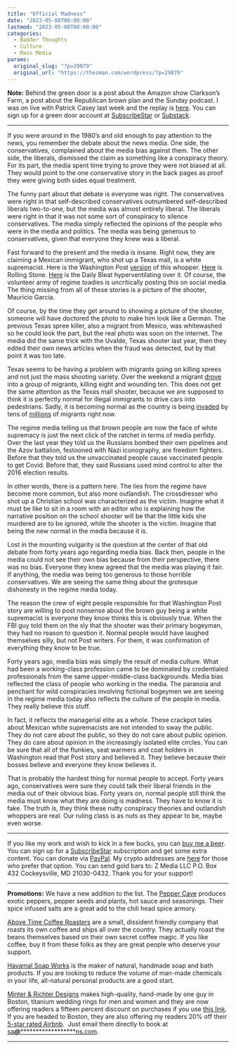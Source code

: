 ```yaml
---
title: "Official Madness"
date: "2023-05-08T00:00:00"
lastmod: "2023-05-08T00:00:00"
categories:
  - Badder Thoughts
  - Culture
  - Mass Media
params:
  original_slug: "?p=29879"
  original_url: "https://thezman.com/wordpress/?p=29879"
---
```


**Note:** Behind the green door is a post about the Amazon show
Clarkson’s Farm, a post about the Republican brown plan and the Sunday
podcast. I was on live with Patrick Casey last week and the replay is
<a href="https://www.youtube.com/live/-K5CUiqJuWI?feature=share"
rel="noopener" target="_blank">here</a>. You can sign up for a green
door account at
<a href="https://www.subscribestar.com/the-z-blog" rel="noopener"
target="_blank">SubscribeStar</a> or
<a href="https://thedissident.substack.com/" rel="noopener"
target="_blank">Substack</a>.

------------------------------------------------------------------------

If you were around in the 1980’s and old enough to pay attention to the
news, you remember the debate about the news media. One side, the
conservatives, complained about the media bias against them. The other
side, the liberals, dismissed the claim as something like a conspiracy
theory. For its part, the media spent time trying to prove they were not
biased at all. They would point to the one conservative story in the
back pages as proof they were giving both sides equal treatment.

The funny part about that debate is everyone was right. The
conservatives were right in that self-described conservatives
outnumbered self-described liberals two-to-one, but the media was almost
entirely liberal. The liberals were right in that it was not some sort
of conspiracy to silence conservatives. The media simply reflected the
opinions of the people who were in the media and politics. The media was
being generous to conservatives, given that everyone they knew was a
liberal.

Fast forward to the present and the media is insane. Right now, they are
claiming a Mexican immigrant, who shot up a Texas mall, is a white
supremacist. Here is the Washington Post
<a href="https://archive.is/3RY6d" rel="noopener"
target="_blank">version</a> of this whopper.
<a href="https://archive.ph/NMQ3P" rel="noopener"
target="_blank">Here</a> is Rolling Stone.
<a href="https://archive.ph/jpS1N" rel="noopener"
target="_blank">Here</a> is the Daily Bleat hyperventilating over it. Of
course, the volunteer army of regime toadies is uncritically posting
this on social media. The thing missing from all of these stories is a
picture of the shooter, Mauricio Garcia.

Of course, by the time they get around to showing a picture of the
shooter, someone will have doctored the photo to make him look like a
German. The previous Texas spree killer, also a migrant from Mexico, was
whitewashed so he could look the part, but the real photo was soon on
the internet. The media did the same trick with the Uvalde, Texas
shooter last year, then they edited their own news articles when the
fraud was detected, but by that point it was too late.

Texas seems to be having a problem with migrants going on killing sprees
and not just the mass shooting variety. Over the weekend a migrant <a
href="https://www.valleycentral.com/news/local-news/brownsville-police-investigating-major-accident/"
rel="noopener" target="_blank">drove</a> into a group of migrants,
killing eight and wounding ten. This does not get the same attention as
the Texas mall shooter, because we are supposed to think it is perfectly
normal for illegal immigrants to drive cars into pedestrians. Sadly, it
is becoming normal as the country is being
<a href="https://twitter.com/BillFOXLA/status/1655365862721830912"
rel="noopener" target="_blank">invaded</a> by tens of <a
href="https://twitter.com/EBE6934_13/status/1655296599478919168/photo/1"
rel="noopener" target="_blank">millions</a> of migrants right now.

The regime media telling us that brown people are now the face of white
supremacy is just the next click of the ratchet in terms of media
perfidy. Over the last year they told us the Russians bombed their own
pipelines and the Azov battalion, festooned with Nazi iconography, are
freedom fighters. Before that they told us the unvaccinated people cause
vaccinated people to get Covid. Before that, they said Russians used
mind control to alter the 2016 election results.

In other words, there is a pattern here. The lies from the regime have
become more common, but also more outlandish. The crossdresser who shot
up a Christian school was characterized as the victim. Imagine what it
must be like to sit in a room with an editor who is explaining how the
narrative position on the school shooter will be that the little kids
she murdered are to be ignored, while the shooter is the victim. Imagine
that being the new normal in the media because it is.

Lost in the mounting vulgarity is the question at the center of that old
debate from forty years ago regarding media bias. Back then, people in
the media could not see their own bias because from their perspective,
there was no bias. Everyone they knew agreed that the media was playing
it fair. If anything, the media was being too generous to those horrible
conservatives. We are seeing the same thing about the grotesque
dishonesty in the regime media today.

The reason the crew of eight people responsible for that Washington Post
story are willing to post nonsense about the brown guy being a white
supremacist is everyone they know thinks this is obviously true. When
the FBI guy told them on the sly that the shooter was their primary
bogeyman, they had no reason to question it. Normal people would have
laughed themselves silly, but not Post writers. For them, it was
confirmation of everything they know to be true.

Forty years ago, media bias was simply the result of media culture. What
had been a working-class profession came to be dominated by credentialed
professionals from the same upper-middle-class backgrounds. Media bias
reflected the class of people who working in the media. The paranoia and
penchant for wild conspiracies involving fictional bogeymen we are
seeing in the regime media today also reflects the culture of the people
in media. They really believe this stuff.

In fact, it reflects the managerial elite as a whole. These crackpot
tales about Mexican white supremacists are not intended to sway the
public. They do not care about the public, so they do not care about
public opinion. They do care about opinion in the increasingly isolated
elite circles. You can be sure that all of the flunkies, seat warmers
and coat holders in Washington read that Post story and believed it.
They believe because their bosses believe and everyone they know
believes it.

That is probably the hardest thing for normal people to accept. Forty
years ago, conservatives were sure they could talk their liberal friends
in the media out of their obvious bias. Forty years on, normal people
still think the media must know what they are doing is madness. They
have to know it is fake. The truth is, they think these nutty conspiracy
theories and outlandish whoppers are real. Our ruling class is as nuts
as they appear to be, maybe even worse.

------------------------------------------------------------------------

If you like my work and wish to kick in a few bucks, you can
<a href="https://www.buymeacoffee.com/mujolulu" rel="noopener"
target="_blank">buy me a beer</a>. You can sign up for a
<a href="https://www.subscribestar.com/the-z-blog" rel="noopener"
target="_blank">SubscribeStar</a> subscription and get some extra
content. You can donate via <a
href="https://www.paypal.com/donate/?cmd=_s-xclick&amp;hosted_button_id=UDAS2Q8JYA6CN&amp;source=url"
rel="noopener" target="_blank">PayPal</a>. My crypto addresses are
<a href="https://thezman.com/wordpress/?page_id=22713" rel="noopener"
target="_blank">here</a> for those who prefer that option. You can send
gold bars to: Z Media LLC P.O. Box 432 Cockeysville, MD 21030-0432.
Thank you for your support!

------------------------------------------------------------------------

**Promotions:** We have a new addition to the list. The
<a href="https://peppercave.com/shop/ols/products" rel="noopener"
target="_blank">Pepper Cave</a> produces exotic peppers, pepper seeds
and plants, hot sauce and seasonings. Their spice infused salts are a
great add to the chili head spice armory.

<a href="https://abovetimecoffee.com/" rel="noopener"
target="_blank">Above Time Coffee Roasters</a> are a small, dissident
friendly company that roasts its own coffee and ships all over the
country. They actually roast the beans themselves based on their own
secret coffee magic. If you like coffee, buy it from these folks as they
are great people who deserve your support.

<a href="https://havamalsoapworks.com/" rel="noopener"
target="_blank">Havamal Soap Works</a> is the maker of natural, handmade
soap and bath products. If you are looking to reduce the volume of
man-made chemicals in your life, all-natural personal products are a
good start.

<a href="https://www.minterandrichterdesigns.com/"
rel="noreferrer nofollow noopener" target="_blank">Minter &amp; Richter
Designs</a> makes high-quality, hand-made by one guy in Boston, titanium
wedding rings for men and women and they are now offering readers a
fifteen percent discount on purchases if you use
<a href="https://www.minterandrichterdesigns.com/discount/ZMAN"
rel="noreferrer nofollow noopener" target="_blank">this link</a>.
<span class="highlight"><span class="colour"><span class="font"><span class="size">If
you are headed to Boston, they are also offering my readers 20% off
their <a
href="https://www.airbnb.com/users/7988017/listings?user_id=7988017&amp;s=3"
rel="noopener noreferrer" target="_blank">5-star rated Airbnb</a>.  Just
email them directly to book at
<a href="mailto:sa***@*********************ns.com"
data-original-string="brOylXQ1+78TTuvxWdlSdQ==cb78Vmz56ySOwj9/xejUJfWn7419wGtEnGre0lL7PN8WW3JCmObPAhsUDXeHkEGfFNf"><span
class="apbct-email-encoder"
data-original-string="JAbnmnhD037cc/1sRTycbQ==cb7U7vDEJSKhhSDlQsblCIgx88WB8wft4cgMwpyJl4iPQ0aRCpoviwMPpoSY/VwT4F+"
title="This contact has been encoded by Anti-Spam by CleanTalk. Click to decode. To finish the decoding make sure that JavaScript is enabled in your browser.">sa<span
class="apbct-blur">***</span>@<span
class="apbct-blur">*********************</span>ns.com</span></a>.</span></span></span></span>

------------------------------------------------------------------------
